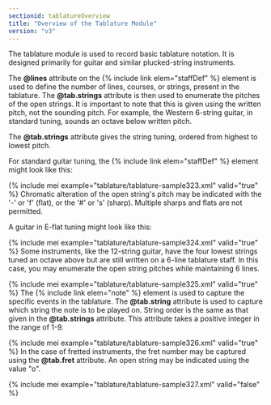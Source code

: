 ```yaml
---
sectionid: tablatureOverview
title: "Overview of the Tablature Module"
version: "v3"
---
```


The tablature module is used to record basic tablature notation. It is designed primarily
for
guitar and similar plucked-string instruments.

The **@lines** attribute on the {% include link elem="staffDef" %} element is used to
define the number of lines, courses, or strings, present in the tablature. The
**@tab.strings** attribute is then used to enumerate the pitches of the open strings.
It is important to note that this is given using the written pitch, not the sounding
pitch.
For example, the Western 6-string guitar, in standard tuning, sounds an octave below
written
pitch. 

The **@tab.strings** attribute gives the string tuning, ordered from highest to lowest
pitch.

For standard guitar tuning, the {% include link elem="staffDef" %} element might look like
this:

{% include mei example="tablature/tablature-sample323.xml" valid="true" %}
Chromatic alteration of the open string's pitch may be indicated with the '-' or 'f'
(flat),
or the '#' or 's' (sharp). Multiple sharps and flats are not permitted.

A guitar in E-flat tuning might look like this:

{% include mei example="tablature/tablature-sample324.xml" valid="true" %}
Some instruments, like the 12-string guitar, have the four lowest strings tuned an
octave
above but are still written on a 6-line tablature staff. In this case, you may enumerate
the
open string pitches while maintaining 6 lines.

{% include mei example="tablature/tablature-sample325.xml" valid="true" %}
The {% include link elem="note" %} element is used to capture the specific events in the
tablature. The **@tab.string** attribute is used to capture which string the note is to
be played on. String order is the same as that given in the **@tab.strings** attribute.
This attribute takes a positive integer in the range of 1-9.

{% include mei example="tablature/tablature-sample326.xml" valid="true" %}
In the case of fretted instruments, the fret number may be captured using the
**@tab.fret** attribute. An open string may be indicated using the value "o". 

{% include mei example="tablature/tablature-sample327.xml" valid="false" %}
